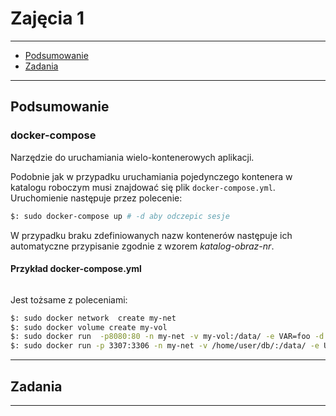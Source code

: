 # Zajęcia 1

---

- [Podsumowanie](#Podsumowanie)
- [Zadania](#Zadania)

---

## Podsumowanie

### docker-compose

Narzędzie do uruchamiania wielo-kontenerowych aplikacji.

Podobnie jak w przypadku uruchamiania pojedynczego kontenera w katalogu roboczym musi znajdować się plik `docker-compose.yml`.  Uruchomienie następuje przez polecenie:

```bash
$: sudo docker-compose up # -d aby odczepic sesje 
```

W przypadku braku zdefiniowanych nazw kontenerów następuje ich  automatyczne przypisanie zgodnie z wzorem _katalog-obraz-nr_.

#### Przykład docker-compose.yml

```
```

Jest tożsame z poleceniami:

```bash
$: sudo docker network  create my-net
$: sudo docker volume create my-vol
$: sudo docker run  -p8080:80 -n my-net -v my-vol:/data/ -e VAR=foo -d MYIMAGE
$: sudo docker run -p 3307:3306 -n my-net -v /home/user/db/:/data/ -e USER=admin -e PASSWD=changeme -d MYIMAGE-db
```

---

## Zadania



---
